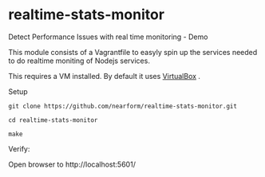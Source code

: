 # realtime-stats-monitor
Detect Performance Issues with real time monitoring - Demo

This module consists of a Vagrantfile to easyly spin up the services needed to do realtime moniting of Nodejs services.

This requires a VM installed.  By default it uses [VirtualBox](https://www.virtualbox.org) .

Setup

``` git clone https://github.com/nearform/realtime-stats-monitor.git ```

``` cd realtime-stats-monitor ```


``` make ```

Verify:

Open browser to http://localhost:5601/

